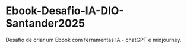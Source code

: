 # Ebook-Desafio-IA-DIO-Santander2025
Desafio de criar um Ebook com ferramentas IA - chatGPT e midjourney.   
